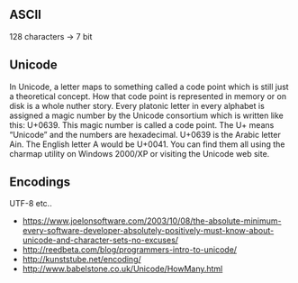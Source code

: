 ## ASCII
128 characters -> 7 bit

## Unicode
In Unicode, a letter maps to something called a code point which is still just a theoretical concept.
How that code point is represented in memory or on disk is a whole nuther story.
Every platonic letter in every alphabet is assigned a magic number by the Unicode consortium which is
written like this: U+0639.  This magic number is called a code point.
The U+ means “Unicode” and the numbers are hexadecimal. U+0639 is the Arabic letter Ain. 
The English letter A would be U+0041. You can find them all using the charmap utility on Windows 2000/XP 
or visiting the Unicode web site.

## Encodings
UTF-8 etc..

* https://www.joelonsoftware.com/2003/10/08/the-absolute-minimum-every-software-developer-absolutely-positively-must-know-about-unicode-and-character-sets-no-excuses/
* http://reedbeta.com/blog/programmers-intro-to-unicode/
* http://kunststube.net/encoding/
* http://www.babelstone.co.uk/Unicode/HowMany.html
